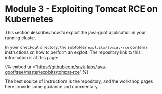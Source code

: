 # Module 3 - Exploiting Tomcat RCE on Kubernetes

This section describes how to exploit the java-goof application in your running cluster.

In your checkout directory, the subfolder `exploits/tomcat-rce` contains instructions on how to perform an exploit. The repository link to this information is at this page:

{% embed url="https://github.com/snyk-labs/java-goof/tree/master/exploits/tomcat-rce" %}

The best source of instructions is the repository, and the workshop pages here provide some guidance and commentary.
